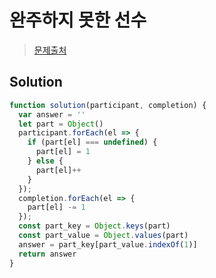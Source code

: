 # 완주하지 못한 선수

>[문제출처](https://programmers.co.kr/learn/courses/30/lessons/42576)

## Solution
```js
function solution(participant, completion) {
  var answer = ''
  let part = Object()
  participant.forEach(el => {
    if (part[el] === undefined) {
      part[el] = 1
    } else {
      part[el]++
    }
  });
  completion.forEach(el => {
    part[el] -= 1
  });
  const part_key = Object.keys(part)
  const part_value = Object.values(part)
  answer = part_key[part_value.indexOf(1)]
  return answer
}
```
